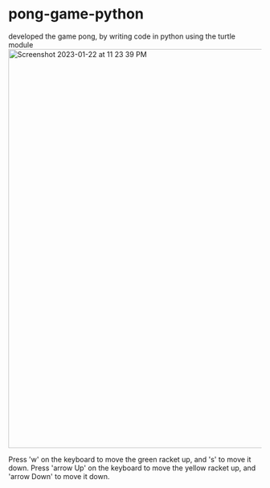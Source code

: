 # pong-game-python
developed the game pong, by writing code in python using the turtle module
<img width="794" alt="Screenshot 2023-01-22 at 11 23 39 PM" src="https://user-images.githubusercontent.com/72712488/213965721-c62eff2a-84f8-4a2f-b4cc-33c8b8125193.png">

Press 'w' on the keyboard to move the green racket up, and 's' to move it down.
Press 'arrow Up' on the keyboard to move the yellow racket up, and 'arrow Down' to move it down.
